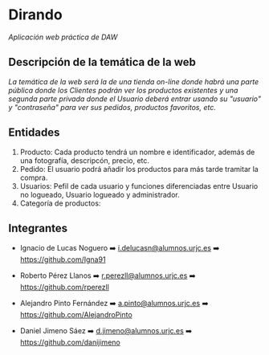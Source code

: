# Dirando
*Aplicación web práctica de DAW*

## Descripción de la temática de la web
*La temática de la web será la de una tienda on-line donde habrá una parte pública donde los Clientes podrán ver los productos existentes y una segunda parte privada donde el Usuario deberá entrar usando su "usuario" y "contraseña" para ver sus pedidos, productos favoritos, etc.*

## Entidades
 1. Producto: Cada producto tendrá un nombre e identificador, además de una fotografía, descripcón, precio, etc.
 2. Pedido: El usuario podrá añadir los productos para más tarde tramitar la compra.
 3. Usuarios: Pefil de cada usuario y funciones diferenciadas entre Usuario no logueado, Usuario logueado y administrador.
 4. Categoría de productos: 

## Integrantes
- Ignacio de Lucas Noguero  :arrow_right:  i.delucasn@alumnos.urjc.es   :arrow_right: https://github.com/Igna91

- Roberto Pérez Llanos    :arrow_right:    r.perezll@alumnos.urjc.es    :arrow_right: https://github.com/rperezll

- Alejandro Pinto Fernández :arrow_right:  a.pinto@alumnos.urjc.es    :arrow_right:   https://github.com/AlejandroPinto

- Daniel Jimeno Sáez       :arrow_right:   d.jimeno@alumnos.urjc.es   :arrow_right:   https://github.com/danijimeno
